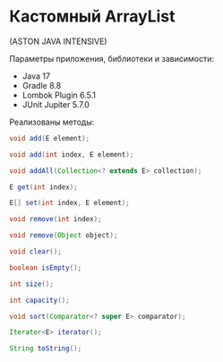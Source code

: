 # Кастомный ArrayList

(ASTON JAVA INTENSIVE)

Параметры приложения, библиотеки и зависимости:

- Java 17
- Gradle 8.8
- Lombok Plugin 6.5.1
- JUnit Jupiter 5.7.0

Реализованы методы:

```java
void add(E element);

void add(int index, E element);

void addAll(Collection<? extends E> collection);

E get(int index);

E[] set(int index, E element);

void remove(int index);

void remove(Object object);

void clear();

boolean isEmpty();

int size();

int capacity();

void sort(Comparator<? super E> comparator);

Iterator<E> iterator();

String toString();
```